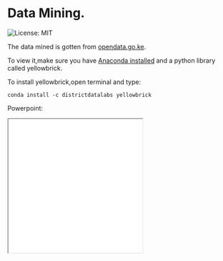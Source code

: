 # Data Mining.

![License: MIT](https://img.shields.io/badge/Language-Python-blue.svg)

The data mined is gotten from [opendata.go.ke](https://opendata.go.ke).

To view it,make sure you have [Anaconda installed](https://anaconda.com) and a python library called yellowbrick.

To install yellowbrick,open terminal and type:
```
conda install -c districtdatalabs yellowbrick
```

Powerpoint:
<iframe src="dm_assignment.pptx" height="300" width="300" title="Powerpoint presentation"></iframe>
